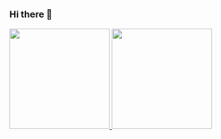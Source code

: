 ### Hi there 👋

<!--
**adriellyscsantos/adriellyscsantos** is a ✨ _special_ ✨ repository because its `README.md` (this file) appears on your GitHub profile.

Here are some ideas to get you started:

- 🔭 I’m currently working on ...
- 🌱 I’m currently learning ...
- 👯 I’m looking to collaborate on ...
- 🤔 I’m looking for help with ...
- 💬 Ask me about ...
- 📫 How to reach me: ...
- 😄 Pronouns: ...
- ⚡ Fun fact: ...
-->
<div>
<a href="https://github.com/adriellyscsantos">
<img height="180em" src="https://github-readme-stats.vercel.app/api/top-langs/?username=adriellyscsantos&layout=compact&langs_count=7&theme=dracula"/>
<img height="180em" src="https://github-readme-stats.vercel.app/api?username=adriellyscsantos&show_icons=true&theme=dracula&include_all_commits=true&count_private=true"/>
</div>
